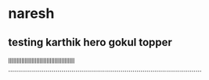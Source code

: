 # naresh
testing
karthik hero
gokul topper
-----------------------------------------
llllllllllllllllllllllllllllllllllllllll
..................................................................................................
